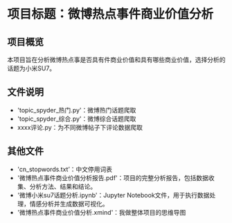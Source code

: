 # 项目标题：微博热点事件商业价值分析

## 项目概览
本项目旨在分析微博热点事是否具有件商业价值和具有哪些商业价值，选择分析的话题为小米SU7。

## 文件说明
- 'topic_spyder_热门.py'：微博热门话题爬取
- 'topic_spyder_综合.py'：微博综合话题爬取
- xxxx评论.py：为不同微博帖子下评论数据爬取

## 其他文件
- 'cn_stopwords.txt’：中文停用词表
- '微博热点事件商业价值分析报告.pdf'：项目的完整分析报告，包括数据收集、分析方法、结果和结论。
- '微博小米su7话题分析.ipynb'：Jupyter Notebook文件，用于执行数据处理，情感分析并生成数据可视化。
- '微博热点事件商业价值分析.xmind'：我做整体项目的思维导图
